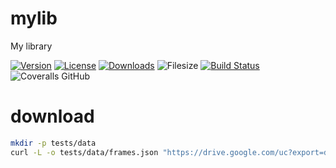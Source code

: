 # mylib
My library

[![Version](https://img.shields.io/npm/v/mylib.svg?style=flat-square)](https://www.npmjs.com/package/mylib)
[![License](https://img.shields.io/npm/l/mylib.svg?style=flat-square)](https://www.npmjs.com/package/mylib)
[![Downloads](https://img.shields.io/npm/dt/mylib.svg?style=flat-square)](https://www.npmjs.com/package/mylib)
![Filesize](https://img.shields.io/bundlephobia/min/mylib.svg)
[![Build Status](https://img.shields.io/travis/<github-username>/mylib/master.svg?style=flat-square)](https://travis-ci.org/<github-username>/mylib) 
![Coveralls GitHub](https://img.shields.io/coveralls/github/<github-username>/mylib.svg)


# download

```sh
mkdir -p tests/data
curl -L -o tests/data/frames.json "https://drive.google.com/uc?export=download&id=19i01Y5SE6fOfRjTy3ntKJ88uScUBRIHk"
```
